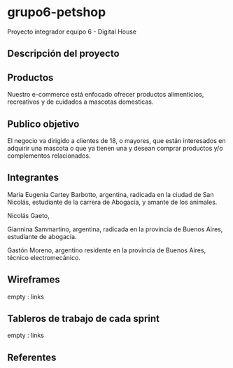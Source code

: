 # grupo6-petshop
Proyecto integrador equipo 6 - Digital House

## Descripción del proyecto
## Productos
Nuestro e-commerce está enfocado ofrecer productos alimenticios, recreativos y de cuidados a mascotas domesticas.

## Publico objetivo
El negocio va dirigido a clientes de 18, o mayores, que están interesados en adquirir una mascota o que ya tienen una y desean comprar productos y/o complementos relacionados.

## Integrantes
Maria Eugenia Cartey Barbotto, argentina, radicada en la ciudad de San Nicolás, estudiante de la carrera de Abogacía, y amante de los animales.

Nicolás Gaeto, 

Giannina Sammartino, argentina, radicada en la provincia de Buenos Aires, estudiante de abogacía.

Gastón Moreno, argentino residente en la provincia de Buenos Aires, técnico electromecánico.

## Wireframes
empty : links

## Tableros de trabajo de cada sprint
empty : links

## Referentes 

